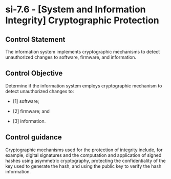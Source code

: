 # si-7.6 - \[System and Information Integrity\] Cryptographic Protection

## Control Statement

The information system implements cryptographic mechanisms to detect unauthorized changes to software, firmware, and information.

## Control Objective

Determine if the information system employs cryptographic mechanism to detect unauthorized changes to:

- \[1\] software;

- \[2\] firmware; and

- \[3\] information.

## Control guidance

Cryptographic mechanisms used for the protection of integrity include, for example, digital signatures and the computation and application of signed hashes using asymmetric cryptography, protecting the confidentiality of the key used to generate the hash, and using the public key to verify the hash information.
